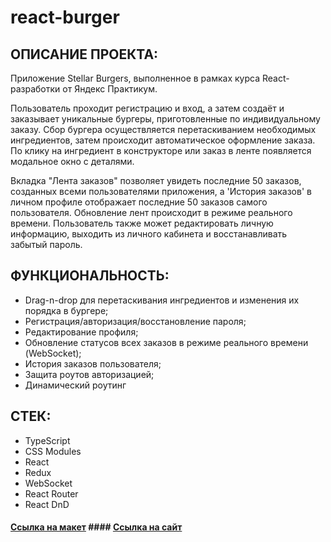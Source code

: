 # react-burger

## ОПИСАНИЕ ПРОЕКТА:

Приложение Stellar Burgers, выполненное в рамках курса React-разработки от Яндекс Практикум.

Пользователь проходит регистрацию и вход, а затем создаёт и заказывает уникальные бургеры, приготовленные по индивидуальному заказу. 
Сбор бургера осуществляется перетаскиванием необходимых ингредиентов, затем происходит автоматическое оформление заказа. По клику на ингредиент в конструкторе или заказ в ленте появляется модальное окно с деталями.

Вкладка "Лента заказов" позволяет увидеть последние 50 заказов, созданных всеми пользователями приложения, а 'История заказов' в личном профиле отображает последние 50 заказов самого пользователя. Обновление лент происходит в режиме реального времени. Пользователь также может редактировать личную информацию, выходить из личного кабинета и восстанавливать забытый пароль. 

## ФУНКЦИОНАЛЬНОСТЬ:

* Drag-n-drop для перетаскивания ингредиентов и изменения их порядка в бургере;
* Регистрация/авторизация/восстановление пароля;
* Редактирование профиля;
* Обновление статусов всех заказов в режиме реального времени (WebSocket);
* История заказов пользователя;
* Защита роутов авторизацией;
* Динамический роутинг

## СТЕК:

* TypeScript
* CSS Modules
* React
* Redux
* WebSocket
* React Router
* React DnD

#### [Ссылка на макет](https://www.figma.com/file/ocw9a6hNGeAejl4F3G9fp8/React-_-%D0%9F%D1%80%D0%BE%D0%B5%D0%BA%D1%82%D0%BD%D1%8B%D0%B5-%D0%B7%D0%B0%D0%B4%D0%B0%D1%87%D0%B8-(3-%D0%BC%D0%B5%D1%81%D1%8F%D1%86%D0%B0)_external_link?node-id=2974:2989) #### [Ссылка на сайт](https://daryamakavchik.github.io/react-burger/)
